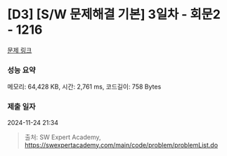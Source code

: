 # [D3] [S/W 문제해결 기본] 3일차 - 회문2 - 1216 

[문제 링크](https://swexpertacademy.com/main/code/problem/problemDetail.do?contestProbId=AV14Rq5aABUCFAYi) 

### 성능 요약

메모리: 64,428 KB, 시간: 2,761 ms, 코드길이: 758 Bytes

### 제출 일자

2024-11-24 21:34



> 출처: SW Expert Academy, https://swexpertacademy.com/main/code/problem/problemList.do